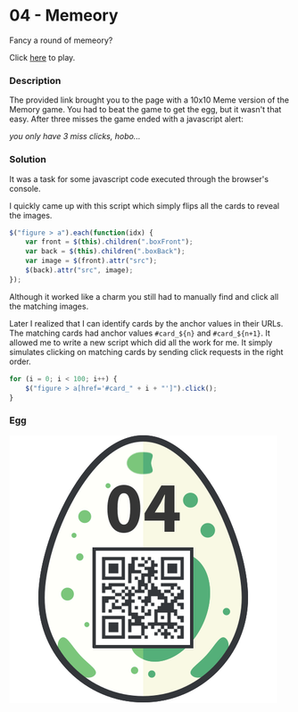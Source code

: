 # 04 - Memeory

Fancy a round of memeory?

Click [here](https://hackyeaster.hacking-lab.com/hackyeaster/memeory/memeory.html) to play.

### Description

The provided link brought you to the page with a 10x10 Meme version of the Memory game. You had to beat the game to get the egg, but it wasn't that easy. After three misses the game ended with a javascript alert:

*you only have 3 miss clicks, hobo...*

### Solution

It was a task for some javascript code executed through the browser's console.

I quickly came up with this script which simply flips all the cards to reveal the images. 

```javascript
$("figure > a").each(function(idx) {
    var front = $(this).children(".boxFront");
    var back = $(this).children(".boxBack");
    var image = $(front).attr("src");
    $(back).attr("src", image);
});
```

Although it worked like a charm you still had to manually find and click all the matching images.

Later I realized that I can identify cards by the anchor values in their URLs. The matching cards had anchor values `#card_${n}` and `#card_${n+1}`. It allowed me to write a new script which did all the work for me. It simply simulates clicking on matching cards by sending click requests in the right order.

```javascript
for (i = 0; i < 100; i++) {
    $("figure > a[href='#card_" + i + "']").click();
}
```

### Egg

![egg.png](files/egg.png "egg.png")
